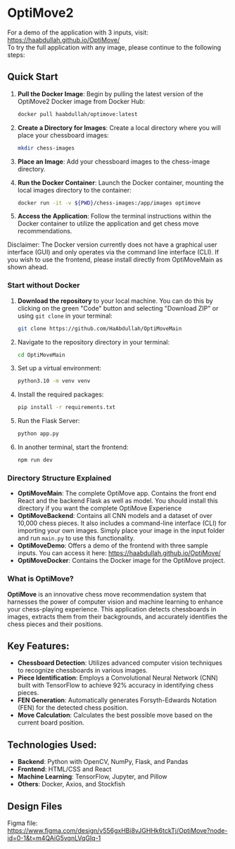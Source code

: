 # OptiMove2
For a demo of the application with 3 inputs, visit: https://haabdullah.github.io/OptiMove/  
To try the full application with any image, please continue to the following steps:

## Quick Start

1. **Pull the Docker Image**: Begin by pulling the latest version of the OptiMove2 Docker image from Docker Hub:
   ```bash
   docker pull haabdullah/optimove:latest
   ```
2. **Create a Directory for Images**: Create a local directory where you will place your chessboard images:
   ```bash
   mkdir chess-images
   ```
3. **Place an Image**: Add your chessboard images to the chess-image directory.

4. **Run the Docker Container**: Launch the Docker container, mounting the local images directory to the container:
   ```bash
   docker run -it -v ${PWD}/chess-images:/app/images optimove
   ```

5. **Access the Application**: Follow the terminal instructions within the Docker container to utilize the application and get chess move recommendations.

Disclaimer: The Docker version currently does not have a graphical user interface (GUI) and only operates via the command line interface (CLI). If you wish to use the frontend, please install directly from OptiMoveMain as shown ahead.

### Start without Docker

1. **Download the repository** to your local machine. You can do this by clicking on the green "Code" button and selecting "Download ZIP" or using `git clone` in your terminal:
   ```bash
   git clone https://github.com/HaAbdullah/OptiMoveMain
   ```
2. Navigate to the repository directory in your terminal:
   ```bash
   cd OptiMoveMain
   ```
3. Set up a virtual environment:
   ```bash
   python3.10 -m venv venv
   ```
4. Install the required packages:
   ```bash
   pip install -r requirements.txt
   ```
5. Run the Flask Server:
   ```bash
   python app.py
   ```
6. In another terminal, start the frontend:
   ```bash
   npm run dev
   ```

### Directory Structure Explained

- **OptiMoveMain**: The complete OptiMove app. Contains the front end React and the backend Flask as well as model. You should install this directory if you want the complete OptiMove Experience
- **OptiMoveBackend**: Contains all CNN models and a dataset of over 10,000 chess pieces. It also includes a command-line interface (CLI) for importing your own images. Simply place your image in the input folder and run `main.py` to use this functionality.
- **OptiMoveDemo**: Offers a demo of the frontend with three sample inputs. You can access it here: https://haabdullah.github.io/OptiMove/
- **OptiMoveDocker**: Contains the Docker image for the OptiMove project.
### What is OptiMove?

**OptiMove** is an innovative chess move recommendation system that harnesses the power of computer vision and machine learning to enhance your chess-playing experience. This application detects chessboards in images, extracts them from their backgrounds, and accurately identifies the chess pieces and their positions.

## Key Features:
- **Chessboard Detection**: Utilizes advanced computer vision techniques to recognize chessboards in various images.
- **Piece Identification**: Employs a Convolutional Neural Network (CNN) built with TensorFlow to achieve 92% accuracy in identifying chess pieces.
- **FEN Generation**: Automatically generates Forsyth-Edwards Notation (FEN) for the detected chess position.
- **Move Calculation**: Calculates the best possible move based on the current board position.

## Technologies Used:
- **Backend**: Python with OpenCV, NumPy, Flask, and Pandas
- **Frontend**: HTML/CSS and React
- **Machine Learning**: TensorFlow, Jupyter, and Pillow
- **Others**: Docker, Axios, and Stockfish

## Design Files
Figma file: https://www.figma.com/design/v556gxHBi8vJGHHk6tckTj/OptiMove?node-id=0-1&t=m4QAiG5vqnLVqGIq-1
